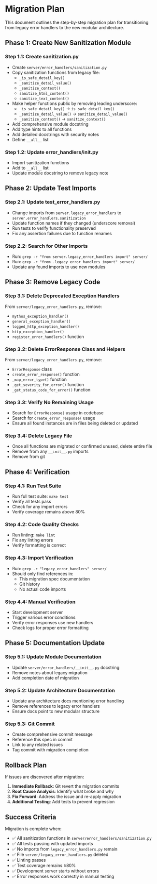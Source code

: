 # Migration Plan

This document outlines the step-by-step migration plan for transitioning from legacy error handlers to the new modular architecture.

## Phase 1: Create New Sanitization Module

### Step 1.1: Create sanitization.py
- Create `server/error_handlers/sanitization.py`
- Copy sanitization functions from legacy file:
  - `_is_safe_detail_key()`
  - `_sanitize_detail_value()`
  - `_sanitize_context()`
  - `sanitize_html_content()`
  - `sanitize_text_content()`
- Make helper functions public by removing leading underscore:
  - `_is_safe_detail_key()` → `is_safe_detail_key()`
  - `_sanitize_detail_value()` → `sanitize_detail_value()`
  - `_sanitize_context()` → `sanitize_context()`
- Add comprehensive module docstring
- Add type hints to all functions
- Add detailed docstrings with security notes
- Define `__all__` list

### Step 1.2: Update error_handlers/__init__.py
- Import sanitization functions
- Add to `__all__` list
- Update module docstring to remove legacy note

## Phase 2: Update Test Imports

### Step 2.1: Update test_error_handlers.py
- Change imports from `server.legacy_error_handlers` to `server.error_handlers.sanitization`
- Update function names if they changed (underscore removal)
- Run tests to verify functionality preserved
- Fix any assertion failures due to function renames

### Step 2.2: Search for Other Imports
- Run: `grep -r "from server.legacy_error_handlers import" server/`
- Run: `grep -r "from .legacy_error_handlers import" server/`
- Update any found imports to use new modules

## Phase 3: Remove Legacy Code

### Step 3.1: Delete Deprecated Exception Handlers
From `server/legacy_error_handlers.py`, remove:
- `mythos_exception_handler()`
- `general_exception_handler()`
- `logged_http_exception_handler()`
- `http_exception_handler()`
- `register_error_handlers()` function

### Step 3.2: Delete ErrorResponse Class and Helpers
From `server/legacy_error_handlers.py`, remove:
- `ErrorResponse` class
- `create_error_response()` function
- `_map_error_type()` function
- `_get_severity_for_error()` function
- `_get_status_code_for_error()` function

### Step 3.3: Verify No Remaining Usage
- Search for `ErrorResponse(` usage in codebase
- Search for `create_error_response(` usage
- Ensure all found instances are in files being deleted or updated

### Step 3.4: Delete Legacy File
- Once all functions are migrated or confirmed unused, delete entire file
- Remove from any `__init__.py` imports
- Remove from git

## Phase 4: Verification

### Step 4.1: Run Test Suite
- Run full test suite: `make test`
- Verify all tests pass
- Check for any import errors
- Verify coverage remains above 80%

### Step 4.2: Code Quality Checks
- Run linting: `make lint`
- Fix any linting errors
- Verify formatting is correct

### Step 4.3: Import Verification
- Run: `grep -r "legacy_error_handlers" server/`
- Should only find references in:
  - This migration spec documentation
  - Git history
  - No actual code imports

### Step 4.4: Manual Verification
- Start development server
- Trigger various error conditions
- Verify error responses use new handlers
- Check logs for proper error formatting

## Phase 5: Documentation Update

### Step 5.1: Update Module Documentation
- Update `server/error_handlers/__init__.py` docstring
- Remove notes about legacy migration
- Add completion date of migration

### Step 5.2: Update Architecture Documentation
- Update any architecture docs mentioning error handling
- Remove references to legacy error handlers
- Ensure docs point to new modular structure

### Step 5.3: Git Commit
- Create comprehensive commit message
- Reference this spec in commit
- Link to any related issues
- Tag commit with migration completion

## Rollback Plan

If issues are discovered after migration:

1. **Immediate Rollback**: Git revert the migration commits
2. **Root Cause Analysis**: Identify what broke and why
3. **Fix Forward**: Address the issue and re-apply migration
4. **Additional Testing**: Add tests to prevent regression

## Success Criteria

Migration is complete when:
- ✅ All sanitization functions in `server/error_handlers/sanitization.py`
- ✅ All tests passing with updated imports
- ✅ No imports from `legacy_error_handlers.py` remain
- ✅ File `server/legacy_error_handlers.py` deleted
- ✅ Linting passes
- ✅ Test coverage remains ≥80%
- ✅ Development server starts without errors
- ✅ Error responses work correctly in manual testing
